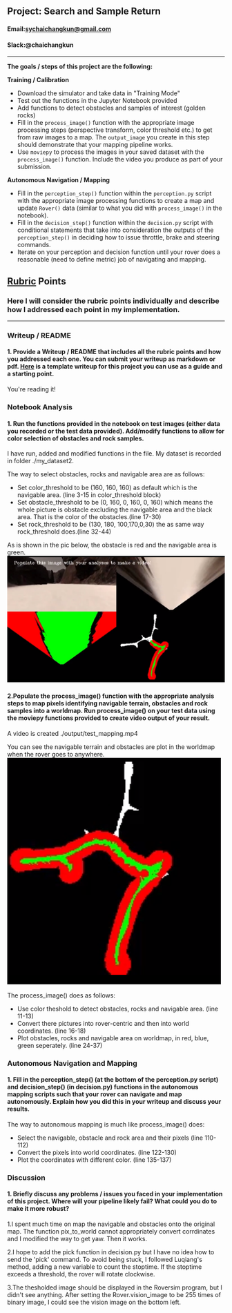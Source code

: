 ## Project: Search and Sample Return

#### Email:sychaichangkun@gmail.com
#### Slack:@chaichangkun
---



**The goals / steps of this project are the following:**  

**Training / Calibration**  

* Download the simulator and take data in "Training Mode"
* Test out the functions in the Jupyter Notebook provided
* Add functions to detect obstacles and samples of interest (golden rocks)
* Fill in the `process_image()` function with the appropriate image processing steps (perspective transform, color threshold etc.) to get from raw images to a map.  The `output_image` you create in this step should demonstrate that your mapping pipeline works.
* Use `moviepy` to process the images in your saved dataset with the `process_image()` function.  Include the video you produce as part of your submission.

**Autonomous Navigation / Mapping**

* Fill in the `perception_step()` function within the `perception.py` script with the appropriate image processing functions to create a map and update `Rover()` data (similar to what you did with `process_image()` in the notebook).
* Fill in the `decision_step()` function within the `decision.py` script with conditional statements that take into consideration the outputs of the `perception_step()` in deciding how to issue throttle, brake and steering commands.
* Iterate on your perception and decision function until your rover does a reasonable (need to define metric) job of navigating and mapping.  

[//]: # (Image References)

[image1]: ./sample.png
[image2]: ./sample2.png

## [Rubric](https://review.udacity.com/#!/rubrics/916/view) Points
### Here I will consider the rubric points individually and describe how I addressed each point in my implementation.  

---
### Writeup / README

#### 1. Provide a Writeup / README that includes all the rubric points and how you addressed each one.  You can submit your writeup as markdown or pdf.  [Here](https://github.com/udacity/CarND-Advanced-Lane-Lines/blob/master/writeup_template.md) is a template writeup for this project you can use as a guide and a starting point.  

You're reading it!
### Notebook Analysis
#### 1. Run the functions provided in the notebook on test images (either data you recorded or the test data provided). Add/modify functions to allow for color selection of obstacles and rock samples.

I have run, added and modified functions in the file. My dataset is recorded in folder ./my_dataset2.

The way to select obstacles, rocks and navigable area are as follows:
* Set color_threshold to be (160, 160, 160) as default which is the navigable area. (line 3-15 in color_threshold block)
* Set obstacle_threshold to be (0, 160, 0, 160, 0, 160) which means the whole picture is obstacle excluding the navigable area and the black area. That is the color of the obstacles.(line 17-30)
* Set rock_threshold to be (130, 180, 100,170,0,30) the as same way rock_threshold does.(line 32-44)

As is shown in the pic below, the obstacle is red and the navigable area is green.
![alt text][image1]


#### 2.Populate the process_image() function with the appropriate analysis steps to map pixels identifying navigable terrain, obstacles and rock samples into a worldmap. Run process_image() on your test data using the moviepy functions provided to create video output of your result.
A video is created ./output/test_mapping.mp4

You can see the navigable terrain and obstacles are plot in the worldmap when the rover goes to anywhere.
![alt text][image2]

The process_image() does as follows:
* Use color theshold to detect obstacles, rocks and navigable area. (line 11-13)
* Convert there pictures into rover-centric and then into world coordinates. (line 16-18)
* Plot obstacles, rocks and navigable area on worldmap, in red, blue, green seperately. (line 24-37)


### Autonomous Navigation and Mapping

#### 1. Fill in the perception_step() (at the bottom of the perception.py script) and decision_step() (in decision.py) functions in the autonomous mapping scripts such that your rover can navigate and map autonomously. Explain how you did this in your writeup and discuss your results.

The way to autonomous mapping is much like process_image() does:
* Select the navigable, obstacle and rock area and their pixels (line 110-112)
* Convert the pixels into world coordinates. (line 122-130)
* Plot the coordinates with different color. (line 135-137)

### Discussion

#### 1. Briefly discuss any problems / issues you faced in your implementation of this project.  Where will your pipeline likely fail?  What could you do to make it more robust?

1.I spent much time on map the navigable and obstacles onto the original map. The function pix_to_world cannot appropriately convert corrdinates and I modified the way to get yaw. Then it works.

2.I hope to add the pick function in decision.py but I have no idea how to send the 'pick' command.
To avoid being stuck, I followed Luqiang's method, adding a new variable to count the stoptime. If the stoptime exceeds a threshold, the rover will rotate clockwise.


3.The thesholded image should be displayed in the Roversim program, but I didn't see anything. After setting the Rover.vision_image to be 255 times of binary image, I could see the vision image on the bottom left.
